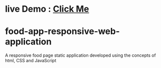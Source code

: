 # live Demo : <a href="https://tastyfood.ccbp.tech/"> Click Me </a>
# food-app-responsive-web-application
A responsive food page static application developed using the concepts of html, CSS and JavaScript
